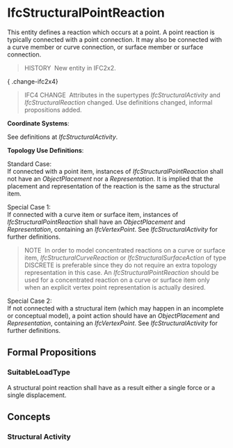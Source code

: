# IfcStructuralPointReaction

This entity defines a reaction which occurs at a point. A point reaction is typically connected with a point connection. It may also be connected with a curve member or curve connection, or surface member or surface connection.

> HISTORY&nbsp; New entity in IFC2x2.

{ .change-ifc2x4}
> IFC4 CHANGE&nbsp; Attributes in the supertypes _IfcStructuralActivity_ and _IfcStructuralReaction_ changed. Use definitions changed, informal propositions added.

****Coordinate Systems****:

See definitions at _IfcStructuralActivity_.

****Topology Use Definitions****:

Standard Case:  
If connected with a point item, instances of _IfcStructuralPointReaction_ shall not have an _ObjectPlacement_ nor a _Representation_. It is implied that the placement and representation of the reaction is the same as the structural item.

Special Case 1:  
If connected with a curve item or surface item, instances of _IfcStructuralPointReaction_ shall have an _ObjectPlacement_ and _Representation_, containing an _IfcVertexPoint_. See _IfcStructuralActivity_ for further definitions.

> NOTE&nbsp; In order to model concentrated reactions on a curve or surface item, _IfcStructuralCurveReaction_ or _IfcStructuralSurfaceAction_ of type DISCRETE is preferable since they do not require an extra topology representation in this case. An _IfcStructuralPointReaction_ should be used for a concentrated reaction on a curve or surface item only when an explicit vertex point representation is actually desired.

Special Case 2:  
If not connected with a structural item (which may happen in an incomplete or conceptual model), a point action should have an _ObjectPlacement_ and _Representation_, containing an _IfcVertexPoint_. See _IfcStructuralActivity_ for further definitions.

## Formal Propositions

### SuitableLoadType
A structural point reaction shall have as a result either a single force or a single displacement.

## Concepts

### Structural Activity


